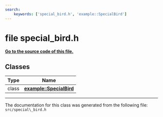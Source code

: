 ```yaml
---
search:
    keywords: ['special_bird.h', 'example::SpecialBird']
---
```


# file special\_bird.h

**[Go to the source code of this file.](special__bird_8h_source.md)**


## Classes

|Type|Name|
|-----|-----|
|class|[**example::SpecialBird**](classexample_1_1_special_bird.md)|




----------------------------------------
The documentation for this class was generated from the following file: `src/special\_bird.h`

